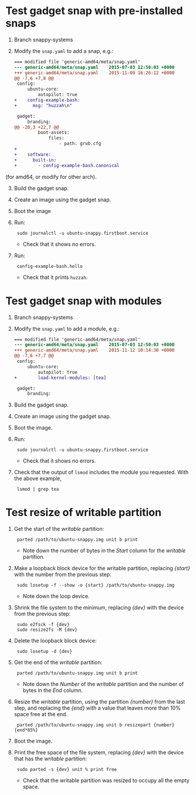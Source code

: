 # Test gadget snap with pre-installed snaps

1. Branch snappy-systems
2. Modify the `snap.yaml` to add a snap, e.g.:

    ```diff
    === modified file 'generic-amd64/meta/snap.yaml'
    --- generic-amd64/meta/snap.yaml	2015-07-03 12:50:03 +0000
    +++ generic-amd64/meta/snap.yaml	2015-11-09 16:26:12 +0000
    @@ -7,6 +7,8 @@
     config:
         ubuntu-core:
             autopilot: true
    +    config-example-bash:
    +      msg: "huzzah\n"

     gadget:
         branding:
    @@ -20,3 +22,7 @@
             boot-assets:
                 files:
                     - path: grub.cfg
    +
    +    software:
    +      built-in:
    +        - config-example-bash.canonical
    ```

  (for amd64, or modify for other arch).

3. Build the gadget snap.
4. Create an image using the gadget snap.
5. Boot the image
6. Run:

        sudo journalctl -u ubuntu-snappy.firstboot.service

    * Check that it shows no errors.


7. Run:

        config-example-bash.hello

    * Check that it prints `huzzah`.

# Test gadget snap with modules

1. Branch snappy-systems
2. Modify the `snap.yaml` to add a module, e.g.:

    ```diff
    === modified file 'generic-amd64/meta/snap.yaml'
    --- generic-amd64/meta/snap.yaml	2015-07-03 12:50:03 +0000
    +++ generic-amd64/meta/snap.yaml	2015-11-12 10:14:30 +0000
    @@ -7,6 +7,7 @@
     config:
         ubuntu-core:
             autopilot: true
    +        load-kernel-modules: [tea]

     gadget:
         branding:

    ```

3. Build the gadget snap.
4. Create an image using the gadget snap.
5. Boot the image.
6. Run:

        sudo journalctl -u ubuntu-snappy.firstboot.service

    * Check that it shows no errors.


7. Check that the output of `lsmod` includes the module you requested. With the above example,

        lsmod | grep tea

# Test resize of writable partition

1. Get the start of the *writable* partition:

        parted /path/to/ubuntu-snappy.img unit b print

    * Note down the number of bytes in the *Start* column for the *writable* partition.

2. Make a loopback block device for the writable partition, replacing *{start}* with the number
   from the previous step:

        sudo losetup -f --show -o {start} /path/to/ubuntu-snappy.img

    * Note down the loop device.

3. Shrink the file system to the minimum, replacing *{dev}* with the device from the previous
   step:

        sudo e2fsck -f {dev}
        sudo resize2fs -M {dev}

4. Delete the loopback block device:

        sudo losetup -d {dev}

5. Get the end of the *writable* partition:

        parted /path/to/ubuntu-snappy.img unit b print

    * Note down the *Number* of the *writable* partition and the number of bytes in the *End*
      column.

6. Resize the *writable* partition, using the partition *{number}* from the last step, and
   replacing the *{end}* with a value that leaves more than 10% space free at the end.

        parted /path/to/ubuntu-snappy.img unit b resizepart {number} {end*85%}

7. Boot the image.

8. Print the free space of the file system, replacing *{dev}* with the device that has the
   *writable* partition:

        sudo parted -s {dev} unit % print free

    * Check that the writable partition was resized to occupy all the empty space.
